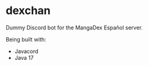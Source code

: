 # dexchan
Dummy Discord bot for the MangaDex Español server.

Being built with:
- Javacord
- Java 17
